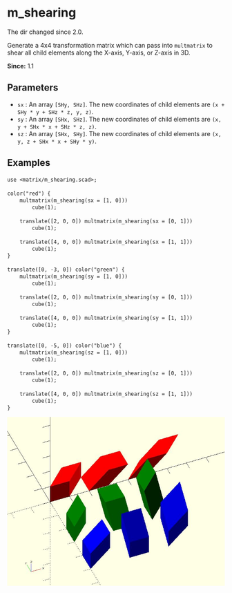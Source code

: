# m_shearing

The dir changed since 2.0. 

Generate a 4x4 transformation matrix which can pass into `multmatrix` to shear all child elements along the X-axis, Y-axis, or Z-axis in 3D.

**Since:** 1.1

## Parameters

- `sx` : An array `[SHy, SHz]`. The new coordinates of child elements are `(x + SHy * y + SHz * z, y, z)`.
- `sy` : An array `[SHx, SHz]`. The new coordinates of child elements are `(x, y + SHx * x + SHz * z, z)`.
- `sz` : An array `[SHx, SHy]`. The new coordinates of child elements are `(x, y, z + SHx * x + SHy * y)`.

## Examples

	use <matrix/m_shearing.scad>;

	color("red") {
		multmatrix(m_shearing(sx = [1, 0]))
			cube(1);
			
		translate([2, 0, 0]) multmatrix(m_shearing(sx = [0, 1]))
			cube(1);
			
		translate([4, 0, 0]) multmatrix(m_shearing(sx = [1, 1]))
			cube(1);
	}

	translate([0, -3, 0]) color("green") {
		multmatrix(m_shearing(sy = [1, 0]))
			cube(1);
			
		translate([2, 0, 0]) multmatrix(m_shearing(sy = [0, 1]))
			cube(1);
			
		translate([4, 0, 0]) multmatrix(m_shearing(sy = [1, 1]))
			cube(1);
	}

	translate([0, -5, 0]) color("blue") {
		multmatrix(m_shearing(sz = [1, 0]))
			cube(1);
			
		translate([2, 0, 0]) multmatrix(m_shearing(sz = [0, 1]))
			cube(1);
			
		translate([4, 0, 0]) multmatrix(m_shearing(sz = [1, 1]))
			cube(1);
	}

![m_shearing](images/lib3x-m_shearing-1.JPG)

